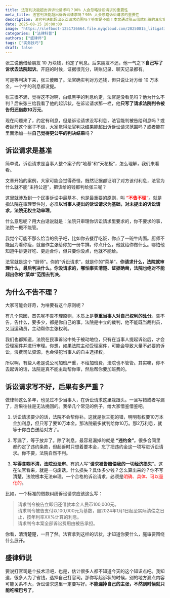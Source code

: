 ```yaml
---
title: 法官判决能超出诉诉讼请求吗？90% 人会忽略诉讼请求的重要性
meta_title: 法官判决能超出诉诉讼请求吗？90% 人会忽略诉讼请求的重要性
description: 法官判决能超出诉讼请求范围吗？答案是不能！本文通过张三借款纠纷的真实案例，揭示民事诉讼中“不告不理”这一基本原则。文章强调诉讼请求是整个案子的“地基”和“天花板”，法院只能审理当事人明确提出的请求，无权主动添加或超出范围判决。文章还提供了标准诉讼请求的写作模板，强调必须明确、具体、可量化，避免写漏、写少、写模糊等常见错误，让读者深刻理解诉讼请求的重要性。
date: 2025-08-15 10:00:00
image: "https://slefboot-1251736664.file.myqcloud.com/20250815_litigation_claims.webp"
categories: ["法律科普"]
authors: ["盛律师"]
tags: ["实务技巧"]
draft: false
---
```


张三说他借给朋友 10 万块钱，约定了利息。后来朋友不还，他一气之下**自己写了诉状去法院起诉**。开庭的时候，证据很充分，转账记录、聊天记录都有。

可是等判决下来，张三傻眼了。法官确实判对方还钱，但只说让对方给 10 万本金，一个字的利息都没提。

张三很不满，觉得这不对啊，白纸黑字的利息约定，法官是没看见吗？他为什么不判？后来张三给我看了他的起诉状，在诉讼请求那一栏，他**只写了请求法院判令被告归还借款10万元**。

现在问题来了，约定有利息，但是诉讼请求没写利息，法官能判被告给利息吗？或者抛开这个案子不谈，大家觉得法官判决结果能超出诉诉讼请求范围吗？或者能在里面添加一些**自己觉得更公平的判决结果**吗？

## 诉讼请求是基准

简单说，诉讼请求是当事人整个案子的“地基”和“天花板”，怎么理解，我们来看看。

文章开始的案例，大家可能会觉得奇怪，既然证据都证明了对方该付利息，法官为什么就不能“主持公道”，把该给的钱都判给张三呢？

这里就涉及到一个民事诉讼中最基本、也是最重要的原则，叫 **<span style="color: red;">“不告不理”</span>**。就是指法院在审理案件时，必须**以当事人提出的诉讼请求为基础，对未提出的诉讼请求，法院无权主动审理**。

什么意思呢？用大白话说就是：法院只审理你诉讼请求里要求的，你不要求的事，法院一概不能管。

我觉个可能不那么恰当的例子吧，比如你去餐厅吃饭，你点了一碗牛肉面。厨师不能因为看你瘦，就自作主张给你加一份牛排。你点什么，他就给你做什么。哪怕他知道牛排更好吃、更适合你，但只要你没点，他就不能给。

法官就是这个 “厨师”。你的“诉讼请求”，就是你的“菜单”。**你请求什么，法院就审理什么，最后判决什么。你没请求的，哪怕事实清楚、证据确凿，法院也绝对不能超出你的“菜单”范围去判决**。

## 为什么不告不理？

大家可能会好奇，为啥要有这个原则呢？

有几个原因，首先呢不告不理原则，本质上是**尊重当事人对自己权利的处分**。告不告，告什么，要多少，都是你自己的事。法院是中立的裁判，他不能既当裁判员，又当运动员，主动帮你主张权利。

我们也都知道，法院在民事诉讼中处于被动地位，只有在当事人提起诉讼后，才会受理案件并进行审理。你想，如果法院主动受理案件，可能会导致大量不必要的诉讼，浪费司法资源，也会侵犯当事人的自主选择权。

所以啊，有些人老是说公司加班严重，不给加班费，法院也不管管。其实嘛，你不去起诉的话，法院是真不能主动帮你审，然后帮你要加班费的。

## 诉讼请求写不好，后果有多严重？

做律师这么多年，也见过不少当事人，在诉讼请求这里栽跟头。一旦写错或者写漏了，后果往往是无法挽回的。我举几个常见的例子，给大家借鉴借鉴吧。

1. 诉讼请求要少的话，法院不会帮你补。这就是张三犯的错，明明有权要10万本金加利息，但只写了要10万本金。那法院最多就判给你10万。那2万利息，就等于你白白送给对方了。

2. 写漏了，等于放弃了。除了利息，最容易漏掉的就是 **“违约金”**。很多合同里都约定了违约条款，但起诉时只想着要本金，忘了把违约金这一项写进诉讼请求。你不要，法院自然不判。

3. **写得含糊不清，法院没法审**。有的人写“**请求被告赔偿我的一切经济损失**”。这在法官看来，就是一句废话。什么损失？具体多少钱？怎么算出来的？你不写清楚，法院根本无法审理。一个合格的诉讼请求，必须是<span style="color: red;">明确、具体、可以量化的</span>。

比如，一个标准的借款纠纷诉讼请求应该这么写：

> 请求判令被告立即归还借款本金人民币100,000元。  
> 请求判令被告支付以100,000元为基数，自2024年1月1日起至实际清偿之日止，按年利率XX%计算的利息。  
> 请求判令本案全部诉讼费用由被告承担。

你看，清清楚楚，一目了然。法官拿到这样的诉状，才知道你要什么，庭审要围绕什么展开。

## 盛律师说

要说打官司是个技术活吧，也是，估计很多人都不知道今天的这个知识点吧。我知道，很多人为了省钱，选择自己打官司。那你写起诉状的时候，别的地方漏点内容可能关系不大，诉讼请求这里一定要写好。**不能漏掉自己的主张，不然到时候就只能吃哑巴亏了**。